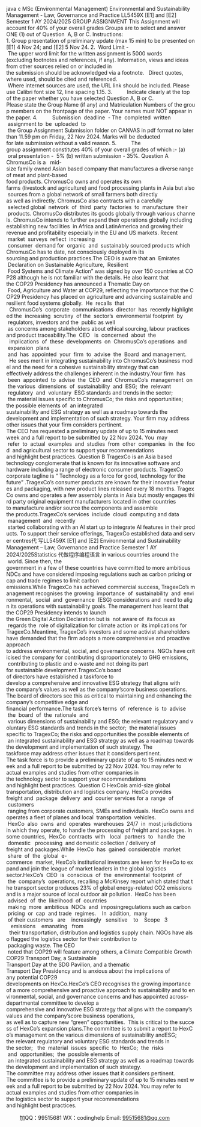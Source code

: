 java c
MSc (Environmental Management) 
Environmental and Sustainability Management - Law, Governance and Practice 
LL5459X [E1] and [E2] 
Semester 1 AY 2024/2025 
GROUP ASSIGNMENT 
This Assignment will account for 40% of your overall grades 
Groups are to select and answer ONE (1) out of Question  A, B or C. 
Instructions: 
1. Group presentation of preliminary update (max 15 min) to be presented on [E1] 4 Nov 24; and [E2] 5 Nov 24. 2.  Word Limit - The upper word limit for the written assignment is 5000 words (excluding footnotes and references, if any). Information, views and ideas from other sources relied on or included in the submission should be acknowledged via a footnote.   Direct quotes, where used, should be cited and referenced.  Where internet sources are used, the URL link should be included.  Please use Calibri font size 12, line spacing 1.15. 3.          Indicate clearly at the top of the paper whether you have selected Question A, B or C. Please state the Group Name (if any) and Matriculation Numbers of the group members on the frontpage of the paper. Your names must NOT appear in the paper. 4.          Submission  deadline  - The  completed  written  assignment to  be  uploaded  to  the Group Assignment Submission folder on CANVAS in pdf format no later than 11.59 pm on Friday, 22 Nov 2024. Marks will be deducted for late submission without a valid reason.
5.          The group assignment constitutes 40% of your overall grades of which :-
(a)  oral presentation -  5%
(b) written submission - 35%.
Question A ChromusCo is a   mid-size family owned Asian based company that manufactures a diverse range of meat and plant-based food products. ChromusCo owns and operates its own farms (livestock and agriculture) and food processing plants in Asia but also sources from a global network of small farmers both directly as well as indirectly. ChromusCo also contracts with a carefully  selected global  network  of  third  party  factories  to  manufacture  their  products. ChromusCo distributes its goods globally through various channels. ChromusCo intends to further expand their operations globally including establishing new facilities  in Africa and LatinAmerica and growing their revenue and profitability especially in the EU and US markets. Recent  market  surveys  reflect  increasing  consumer  demand for  organic  and  sustainably sourced products which ChromusCo has to date, not consciously deployed in its sourcing and production practices.The CEO is aware that an  Emirates  Declaration on Sustainable Agriculture,  Resilient  Food Systems and Climate Action” was signed by over 150 countries at COP28 although he is not familiar with the details. He also learnt that the COP29 Presidency has announced a Thematic Day on  Food, Agriculture and Water at COP29, reflecting the importance that the COP29 Presidency has placed on agriculture and advancing sustainable and resilient food systems globally.  He  recalls  that   ChromusCo’s  corporate  communications  director  has  recently highlighted the  increasing  scrutiny  of the  sector’s  environmental footprint  by  regulators, investors and the  public as well  as concerns among stakeholders about ethical sourcing, labour practices and product traceability.The  CEO   is  concerned  about  the   implications  of  these  developments  on  ChromusCo’s operations  and  expansion  plans  and  has  appointed  your  firm  to  advise  the  Board  and management.   He sees merit in integrating sustainability into ChromusCo’s business model and the need for a cohesive sustainability strategy that can effectively address the challenges inherent in the industry.Your firm  has  been  appointed  to  advise  the  CEO  and  ChromusCo’s  management  on  the various  dimensions  of  sustainability  and  ESG;  the  relevant  regulatory  and  voluntary  ESG standards and trends in the sector;  the material issues specific to ChromusCo; the risks and opportunities; the possible elements of  an integrated sustainability and ESG strategy as well as a roadmap towards the development and implementation of such strategy. Your firm may address other issues that your firm considers pertinent.
The CEO has requested a preliminary update of up to 15 minutes next week and a full report to be submitted by 22 Nov 2024.
You  may  refer  to  actual  examples  and  studies  from  other  companies  in  the  food  and agricultural sector to support your recommendations and highlight best practices.
Question B TragexCo is an Asia based technology conglomerate that is known for its innovative software and hardware including a range of electronic consumer products. TragexCo corporate tagline is “ Technology as a force for good, technology for the future” .TragexCo’s consumer products are known for their innovative features and packaging, with new product lines released every 18 months. TragexCo owns and operates a few assembly plants in Asia but mostly engages third party original equipment manufacturers located in other countries to manufacture and/or source the components and assemble the products.TragexCo’s services  include  cloud  computing and data  management  and  recently  started collaborating with an AI start up to integrate AI features in their products. To support their service offerings, TragexCo established data and server centres代 写LL5459X [E1] and [E2] Environmental and Sustainability Management – Law, Governance and Practice Semester 1 AY 2024/2025Statistics
代做程序编程语言 in various countries around the  world. Since then, the government in a few of these countries have committed to more ambitious NDCs and have considered imposing regulations such as carbon pricing or cap and trade regimes to limit carbon emissions.While TragexCo has achieved commercial success, TragexCo’s management recognises the growing  importance  of  sustainability  and  environmental,  social  and  governance  (ESG) considerations and  need to align its operations with sustainability goals. The management has learnt that the COP29 Presidency intends to launch the Green Digital Action Declaration but is  not aware of  its focus as  regards the  role of digitalization for climate action or  its implications for TragexCo.Meantime, TragexCo’s investors and some activist shareholders have demanded that the firm adopts a more comprehensive and proactive approach to address environmental, social, and governance concerns. NGOs have criticised the company for contributing disproportionately to GHG emissions,  contributing to plastic and e-waste and not doing its part for sustainable development.TragexCo’s board of directors have established a taskforce to develop a comprehensive and innovative ESG strategy that aligns with the company’s values as well as the company’score business operations. The board of directors see this as critical to maintaining and enhancing the company’s competitive edge and financial performance.The task force’s terms  of  reference  is  to  advise  the  board  of  the  rationale  and  various dimensions of sustainability and ESG; the relevant regulatory and voluntary ESG standards and trends in the sector;  the material issues specific to TragexCo; the risks and opportunities the possible elements of  an integrated sustainability and ESG strategy as well as a roadmap towards the development and implementation of such strategy. The taskforce may address other issues that it considers pertinent.
The task force is to provide a preliminary update of up to 15 minutes next week and a full report to be submitted by 22 Nov 2024.
You may refer to actual examples and studies from other companies in the technology sector to support your recommendations and highlight best practices.
Question C HexCois amid-size global transportation, distribution and logistics company. HexCo provides freight and  package  delivery  and  courier services for a  range  of  customers  ranging from corporate customers, SMEs and individuals. HexCo owns and operates a fleet of planes and local  transportation  vehicles.  HexCo  also  owns  and  operates  warehouses  24/7  in  most jurisdictions in which they operate, to handle the processing of freight and packages. In some countries,  HexCo  contracts  with   local  partners  to   handle  the  domestic   processing  and domestic collection / delivery of freight and packages.While  HexCo  has  gained  considerable  market  share  of  the  global  e-commerce  market, HexCo’s institutional investors are keen for HexCo to expand and join the league of market leaders in the global logistics sector.HexCo’s  CEO  is  conscious  of  the  environmental  footprint  of  the  company’s  operations, recalling a McKinsey report which stated that the transport sector produces 23% of global energy-related CO2 emissions and is a major source of local outdoor air pollution.  HexCo has been  advised  of  the  likelihood  of  countries  making  more  ambitious  NDCs  and  imposingregulations such as carbon  pricing  or  cap  and trade  regimes.    In  addition,  many  of their customers   are    increasingly   sensitive    to    Scope   3    emissions    emanating   from   their transportation, distribution and logistics supply chain. NGOs have also flagged the logistics sector for their contribution to  packaging waste. The CEO  noted that COP29 will feature among others, a Climate Compatible Growth COP29 Transport Day, a Sustainable Transport Day at the SDG Pavilion, and a thematic Transport Day Presidency and is anxious about the implications of any potential COP29 developments on HexCo.HexCo’s CEO recognises the growing importance of a more comprehensive and proactive approach to sustainability and to environmental, social, and governance concerns and has appointed across-departmental committee to develop a comprehensive and innovative ESG strategy that aligns with the company’s values and the company’score business operations, as well as to capture new “green” opportunities.  This is critical to the success of HexCo’s expansion plans.The committee is to submit a report to HexCo’s management on the various dimensions of sustainability andESG; the relevant regulatory and voluntary ESG standards and trends in the sector;   the  material  issues  specific  to  HexCo;  the  risks  and  opportunities;  the  possible elements of  an integrated sustainability and ESG strategy as well as a roadmap towards the development and implementation of such strategy. The committee may address other issues that it considers pertinent.
The committee is to provide a preliminary update of up to 15 minutes next week and a full report to be submitted by 22 Nov 2024.
You may refer to actual examples and studies from other companies in the logistics sector to support your recommendations and highlight best practices.







         
加QQ：99515681  WX：codinghelp  Email: 99515681@qq.com
